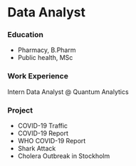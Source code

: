 # Data Analyst

### Education
- Pharmacy, B.Pharm
- Public health, MSc 

### Work Experience
Intern Data Analyst @ Quantum Analytics

### Project
- COVID-19 Traffic
- COVID-19 Report
- WHO COVID-19 Report
- Shark Attack
- Cholera Outbreak in Stockholm
